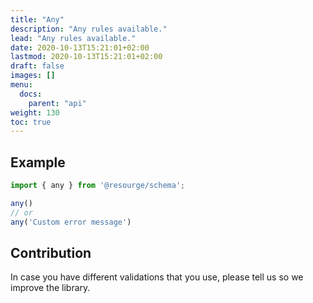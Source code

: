 ```yaml
---
title: "Any"
description: "Any rules available."
lead: "Any rules available."
date: 2020-10-13T15:21:01+02:00
lastmod: 2020-10-13T15:21:01+02:00
draft: false
images: []
menu:
  docs:
    parent: "api"
weight: 130
toc: true
---
```


## Example

```javascript
import { any } from '@resourge/schema';

any()
// or
any('Custom error message')
```

## Contribution

In case you have different validations that you use, please tell us so we improve the library.
